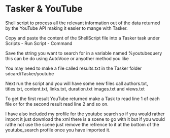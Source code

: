 Tasker & YouTube
==============

Shell script to process all the relevant information out of the data returned by the YouTube API making it easier to mange with Tasker.

Copy and paste the content of the ShellScript file into a Tasker task under Scripts - Run Script - Command

Save the string you want to search for in a variable named %youtubequery this can be do using AutoVoce or anyother method you like

You may need to make a file called results.txt in the Tasker folder sdcard/Tasker/youtube

Next run the script and you will have some new files call authors.txt, titles.txt, content.txt, links.txt, duration.txt images.txt and views.txt

To get the first result YouTube returned make a Task to read line 1 of each file or for the second result read line 2 and so on.

I have also included my profile for the youtube search so if you would rather import it just download the xml there is a scene to go with it but if you would rathe not use the scene just remove the refrence to it at the bottom of the youtube_search profile once you have imported it. 

